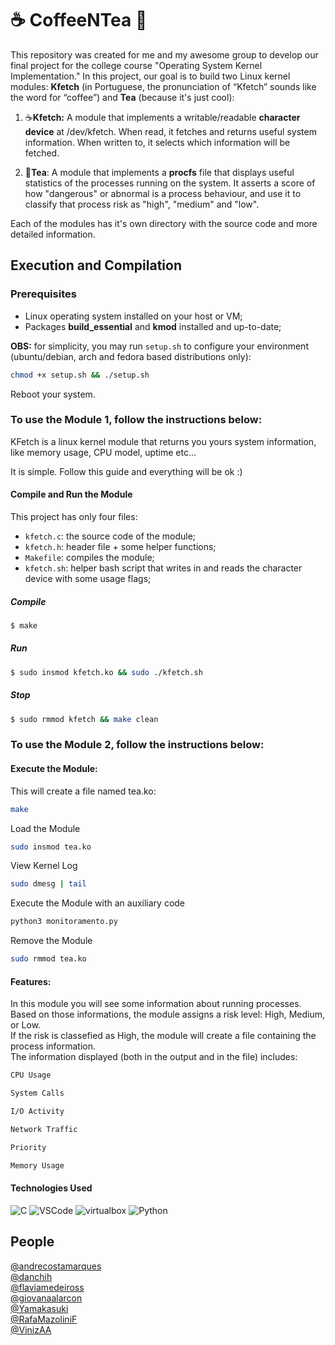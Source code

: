 # ☕ CoffeeNTea 🍵

This repository was created for me and my awesome group to develop our final project for the college course "Operating System Kernel Implementation."
In this project, our goal is to build two Linux kernel modules: **Kfetch** (in Portuguese, the pronunciation of “Kfetch” sounds like the word for “coffee”) and **Tea** (because it's just cool):

1. ☕**Kfetch:** A module that implements a writable/readable **character device** at /dev/kfetch.
When read, it fetches and returns useful system information.
When written to, it selects which information will be fetched.

2. 🍵**Tea**: A module that implements a **procfs** file that displays useful statistics of the processes running on the system.
It asserts a score of how "dangerous" or abnormal is a process behaviour, and use it to classify that process risk as "high", "medium" and "low".

Each of the modules has it's own directory with the source code and more detailed information.

## Execution and Compilation

### Prerequisites
- Linux operating system installed on your host or VM;
- Packages **build_essential** and **kmod** installed and up-to-date;

**OBS:** for simplicity, you may run `setup.sh` to configure your environment (ubuntu/debian, arch and fedora based distributions only):
```sh
chmod +x setup.sh && ./setup.sh
```
Reboot your system.

### To use the Module 1, follow the instructions below:
KFetch is a linux kernel module that returns you yours system information, like memory usage, CPU model, uptime etc...  

It is simple. Follow this guide and everything will be ok :)  

#### Compile and Run the Module
This project has only four files: 
- `kfetch.c`: the source code of the module;
- `kfetch.h`: header file + some helper functions;
- `Makefile`: compiles the module;
- `kfetch.sh`: helper bash script that writes in and reads the character device with some usage flags;

##### Compile
```bash
$ make
```
##### Run
```bash
$ sudo insmod kfetch.ko && sudo ./kfetch.sh
```
##### Stop
```bash
$ sudo rmmod kfetch && make clean
```

### To use the Module 2, follow the instructions below:

#### Execute the Module:
This will create a file named tea.ko:
```sh
make
```
Load the Module
```sh
sudo insmod tea.ko
```
View Kernel Log
```sh
sudo dmesg | tail
``` 
Execute the Module with an auxiliary code
```sh
python3 monitoramento.py
```
Remove the Module
```sh
sudo rmmod tea.ko
```
#### Features:
In this module you will see some information about running processes.  
Based on those informations, the module assigns a risk level: High, Medium, or Low.  
If the risk is classefied as High, the module will create a file containing the process information.  
The information displayed (both in the output and in the file) includes:
```sh
CPU Usage
```
```sh
System Calls
```
```sh
I/O Activity
```
```sh
Network Traffic
```
```sh
Priority
```
```sh
Memory Usage
```

#### Technologies Used
![C](https://img.shields.io/badge/c-%2300599C.svg?style=for-the-badge&logo=c&logoColor=white) ![VSCode](https://img.shields.io/badge/VSCode-0078D4?style=for-the-badge&logo=visual%20studio%20code&logoColor=white) ![virtualbox](https://img.shields.io/badge/VirtualBox-183A61?logo=virtualbox&logoColor=white&style=for-the-badge) ![Python](https://img.shields.io/badge/python-3670A0?style=for-the-badge&logo=python&logoColor=ffdd54)


## People
[@andrecostamarques](https://github.com/andrecostamarques)\
[@danchih](https://github.com/danchih)\
[@flaviamedeiross](https://github.com/flaviamedeiross)\
[@giovanaalarcon](https://github.com/giovanaalarcon)\
[@Yamakasuki](https://github.com/Yamakasuki)\
[@RafaMazoliniF](https://github.com/RafaMazoliniF)\
[@VinizAA](https://github.com/VinizAA)
